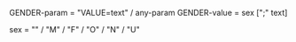 GENDER-param = "VALUE=text" / any-param
GENDER-value = sex [";" text]

sex = "" / "M" / "F" / "O" / "N" / "U"
